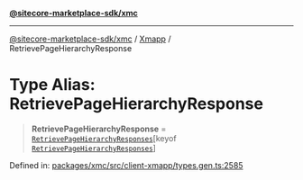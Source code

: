 [**@sitecore-marketplace-sdk/xmc**](../../../../README.md)

***

[@sitecore-marketplace-sdk/xmc](../../../../README.md) / [Xmapp](../README.md) / RetrievePageHierarchyResponse

# Type Alias: RetrievePageHierarchyResponse

> **RetrievePageHierarchyResponse** = [`RetrievePageHierarchyResponses`](RetrievePageHierarchyResponses.md)\[keyof [`RetrievePageHierarchyResponses`](RetrievePageHierarchyResponses.md)\]

Defined in: [packages/xmc/src/client-xmapp/types.gen.ts:2585](https://github.com/Sitecore/marketplace-sdk/blob/main/packages/xmc/src/client-xmapp/types.gen.ts#L2585)

